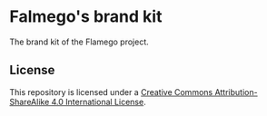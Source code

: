 # Falmego's brand kit

The brand kit of the Flamego project.

## License

This repository is licensed under a [Creative Commons Attribution-ShareAlike 4.0 International License](http://creativecommons.org/licenses/by-sa/4.0/).
